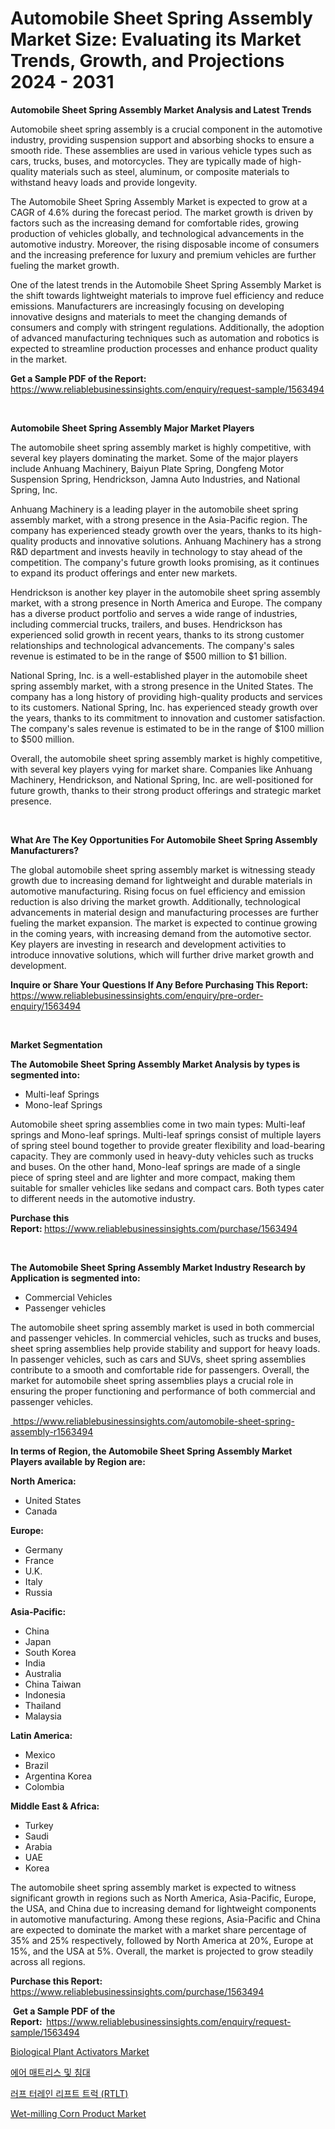 <p><h1>Automobile Sheet Spring Assembly Market Size: Evaluating its Market Trends, Growth, and Projections 2024 - 2031</h1></p><p><strong>Automobile Sheet Spring Assembly Market Analysis and Latest Trends</strong></p>
<p><p>Automobile sheet spring assembly is a crucial component in the automotive industry, providing suspension support and absorbing shocks to ensure a smooth ride. These assemblies are used in various vehicle types such as cars, trucks, buses, and motorcycles. They are typically made of high-quality materials such as steel, aluminum, or composite materials to withstand heavy loads and provide longevity.</p><p>The Automobile Sheet Spring Assembly Market is expected to grow at a CAGR of 4.6% during the forecast period. The market growth is driven by factors such as the increasing demand for comfortable rides, growing production of vehicles globally, and technological advancements in the automotive industry. Moreover, the rising disposable income of consumers and the increasing preference for luxury and premium vehicles are further fueling the market growth.</p><p>One of the latest trends in the Automobile Sheet Spring Assembly Market is the shift towards lightweight materials to improve fuel efficiency and reduce emissions. Manufacturers are increasingly focusing on developing innovative designs and materials to meet the changing demands of consumers and comply with stringent regulations. Additionally, the adoption of advanced manufacturing techniques such as automation and robotics is expected to streamline production processes and enhance product quality in the market.</p></p>
<p><strong>Get a Sample PDF of the Report:&nbsp;</strong> <a href="https://www.reliablebusinessinsights.com/enquiry/request-sample/1563494">https://www.reliablebusinessinsights.com/enquiry/request-sample/1563494</a></p>
<p>&nbsp;</p>
<p><strong>Automobile Sheet Spring Assembly Major Market Players</strong></p>
<p><p>The automobile sheet spring assembly market is highly competitive, with several key players dominating the market. Some of the major players include Anhuang Machinery, Baiyun Plate Spring, Dongfeng Motor Suspension Spring, Hendrickson, Jamna Auto Industries, and National Spring, Inc.</p><p>Anhuang Machinery is a leading player in the automobile sheet spring assembly market, with a strong presence in the Asia-Pacific region. The company has experienced steady growth over the years, thanks to its high-quality products and innovative solutions. Anhuang Machinery has a strong R&D department and invests heavily in technology to stay ahead of the competition. The company's future growth looks promising, as it continues to expand its product offerings and enter new markets.</p><p>Hendrickson is another key player in the automobile sheet spring assembly market, with a strong presence in North America and Europe. The company has a diverse product portfolio and serves a wide range of industries, including commercial trucks, trailers, and buses. Hendrickson has experienced solid growth in recent years, thanks to its strong customer relationships and technological advancements. The company's sales revenue is estimated to be in the range of $500 million to $1 billion.</p><p>National Spring, Inc. is a well-established player in the automobile sheet spring assembly market, with a strong presence in the United States. The company has a long history of providing high-quality products and services to its customers. National Spring, Inc. has experienced steady growth over the years, thanks to its commitment to innovation and customer satisfaction. The company's sales revenue is estimated to be in the range of $100 million to $500 million.</p><p>Overall, the automobile sheet spring assembly market is highly competitive, with several key players vying for market share. Companies like Anhuang Machinery, Hendrickson, and National Spring, Inc. are well-positioned for future growth, thanks to their strong product offerings and strategic market presence.</p></p>
<p>&nbsp;</p>
<p><strong>What Are The Key Opportunities For Automobile Sheet Spring Assembly Manufacturers?</strong></p>
<p><p>The global automobile sheet spring assembly market is witnessing steady growth due to increasing demand for lightweight and durable materials in automotive manufacturing. Rising focus on fuel efficiency and emission reduction is also driving the market growth. Additionally, technological advancements in material design and manufacturing processes are further fueling the market expansion. The market is expected to continue growing in the coming years, with increasing demand from the automotive sector. Key players are investing in research and development activities to introduce innovative solutions, which will further drive market growth and development.</p></p>
<p><strong>Inquire or Share Your Questions If Any Before Purchasing This Report:</strong> <a href="https://www.reliablebusinessinsights.com/enquiry/pre-order-enquiry/1563494">https://www.reliablebusinessinsights.com/enquiry/pre-order-enquiry/1563494</a></p>
<p>&nbsp;</p>
<p><strong>Market Segmentation</strong></p>
<p><strong>The Automobile Sheet Spring Assembly Market Analysis by types is segmented into:</strong></p>
<p><ul><li>Multi-leaf Springs</li><li>Mono-leaf Springs</li></ul></p>
<p><p>Automobile sheet spring assemblies come in two main types: Multi-leaf springs and Mono-leaf springs. Multi-leaf springs consist of multiple layers of spring steel bound together to provide greater flexibility and load-bearing capacity. They are commonly used in heavy-duty vehicles such as trucks and buses. On the other hand, Mono-leaf springs are made of a single piece of spring steel and are lighter and more compact, making them suitable for smaller vehicles like sedans and compact cars. Both types cater to different needs in the automotive industry.</p></p>
<p><strong>Purchase this Report:&nbsp;</strong><a href="https://www.reliablebusinessinsights.com/purchase/1563494">https://www.reliablebusinessinsights.com/purchase/1563494</a></p>
<p>&nbsp;</p>
<p><strong>The Automobile Sheet Spring Assembly Market Industry Research by Application is segmented into:</strong></p>
<p><ul><li>Commercial Vehicles</li><li>Passenger vehicles</li></ul></p>
<p><p>The automobile sheet spring assembly market is used in both commercial and passenger vehicles. In commercial vehicles, such as trucks and buses, sheet spring assemblies help provide stability and support for heavy loads. In passenger vehicles, such as cars and SUVs, sheet spring assemblies contribute to a smooth and comfortable ride for passengers. Overall, the market for automobile sheet spring assemblies plays a crucial role in ensuring the proper functioning and performance of both commercial and passenger vehicles.</p></p>
<p><a href="https://www.reliablebusinessinsights.com/automobile-sheet-spring-assembly-r1563494">&nbsp;https://www.reliablebusinessinsights.com/automobile-sheet-spring-assembly-r1563494</a></p>
<p><strong>In terms of Region, the Automobile Sheet Spring Assembly Market Players available by Region are:</strong></p>
<p>
    <p> <strong> North America: </strong>
        <ul>
            <li>United States</li>
            <li>Canada</li>
        </ul>
        </p> 
    <p> <strong> Europe: </strong>
        <ul>
            <li>Germany</li>
            <li>France</li>
            <li>U.K.</li>
            <li>Italy</li>
            <li>Russia</li>
        </ul>
        </p> 
    <p> <strong> Asia-Pacific: </strong>
        <ul>
            <li>China</li>
            <li>Japan</li>
            <li>South Korea</li>
            <li>India</li>
            <li>Australia</li>
            <li>China Taiwan</li>
            <li>Indonesia</li>
            <li>Thailand</li>
            <li>Malaysia</li>
        </ul>
        </p> 
    <p> <strong> Latin America: </strong>
        <ul>
            <li>Mexico</li>
            <li>Brazil</li>
            <li>Argentina Korea</li>
            <li>Colombia</li>
        </ul>
        </p> 
    <p> <strong> Middle East & Africa: </strong>
        <ul>
            <li>Turkey</li>
            <li>Saudi</li>
            <li>Arabia</li>
            <li>UAE</li>
            <li>Korea</li>
        </ul>
    </p>
    </p>
<p><p>The automobile sheet spring assembly market is expected to witness significant growth in regions such as North America, Asia-Pacific, Europe, the USA, and China due to increasing demand for lightweight components in automotive manufacturing. Among these regions, Asia-Pacific and China are expected to dominate the market with a market share percentage of 35% and 25% respectively, followed by North America at 20%, Europe at 15%, and the USA at 5%. Overall, the market is projected to grow steadily across all regions.</p></p>
<p><strong>Purchase this Report: </strong><a href="https://www.reliablebusinessinsights.com/purchase/1563494">https://www.reliablebusinessinsights.com/purchase/1563494</a></p>
<p>&nbsp;<strong>Get a Sample PDF of the Report:&nbsp;&nbsp;</strong><a href="https://www.reliablebusinessinsights.com/enquiry/request-sample/1563494">https://www.reliablebusinessinsights.com/enquiry/request-sample/1563494</a></p>
<p><strong></strong></p>
<p><p><a href="https://github.com/sosoelmasry38/Market-Research-Report-List-1/blob/main/biological-plant-activators-market.md">Biological Plant Activators Market</a></p><p><a href="https://github.com/DavidRobb19/Market-Research-Report-List-1/blob/main/3401111114552.md">에어 매트리스 및 침대</a></p><p><a href="https://github.com/mithunmistry2258/Market-Research-Report-List-1/blob/main/3882579114553.md">러프 터레인 리프트 트럭 (RTLT)</a></p><p><a href="https://github.com/muhammadasraf467/Market-Research-Report-List-1/blob/main/wet-milling-corn-product-market.md">Wet-milling Corn Product Market</a></p></p>